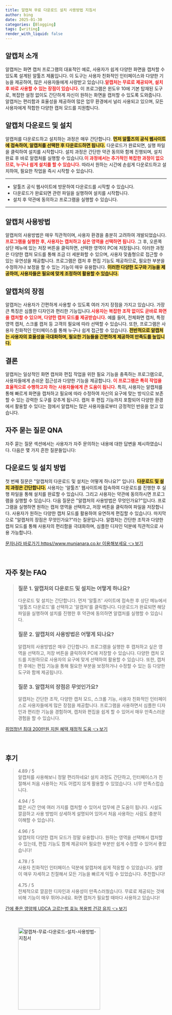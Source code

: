 ```yaml
---
title: 알캡쳐 무료 다운로드 설치 사용방법 지침서
author: bing
date: 2025-01-30
categories: [Blogging]
tags: [writing]
render_with_liquid: false
---
```



<h2 id='알캡처-소개'>알캡처 소개</h2>

<p>알캡처는 화면 캡처 프로그램의 대표적인 예로, 사용자가 쉽게 다양한 화면을 캡처할 수 있도록 설계된 알툴즈 제품입니다. 이 도구는 사용자 친화적인 인터페이스와 다양한 기능을 제공하여, 많은 사용자들에게 사랑받고 있습니다.<b><span style="color: #ee2323;">알캡처는 무료로 제공되며, 설치 후 바로 사용할 수 있는 장점이 있습니다.</span></b> 이 프로그램은 윈도우 10에 기본 탑재된 도구로, 복잡한 설정 없이도 간단하게 자신이 원하는 화면을 캡처할 수 있도록 도와줍니다. 알캡처는 편리함과 효율성을 제공하여 많은 업무 환경에서 널리 사용되고 있으며, 모든 사용자에게 적합한 다양한 캡처 모드를 지원합니다.</p>

<h2 id='알캡처-다운로드-및-설치'>알캡처 다운로드 및 설치</h2>

<p>알캡처를 다운로드하고 설치하는 과정은 매우 간단합니다. <b><span style="background-color: #ffe066;">먼저 알툴즈의 공식 웹사이트에 접속하여, 알캡처를 선택한 후 다운로드하면 됩니다.</span></b> 다운로드가 완료되면, 실행 파일을 클릭하여 설치를 시작합니다. 설치 과정은 간단한 약관 동의와 함께 진행되며, 설치 완료 후 바로 알캡처를 실행할 수 있습니다.<b><span style="color: #ee2323;">이 과정에서는 추가적인 복잡한 과정이 없으므로, 누구나 쉽게 설치를 할 수 있습니다.</span></b> 따라서 원하는 시간에 손쉽게 다운로드하고 설치하여, 필요한 작업을 즉시 시작할 수 있습니다.</p>

<hr />

<ul>
    <li>알툴즈 공식 웹사이트에 방문하여 다운로드를 시작할 수 있습니다.</li>
    <li>다운로드가 완료되면 관련 파일을 실행하여 설치를 시작합니다.</li>
    <li>설치 후 약관에 동의하고 프로그램을 실행할 수 있습니다.</li>
</ul>

<hr />

<h2 id='알캡처-사용방법'>알캡처 사용방법</h2>

<p>알캡처의 사용방법은 매우 직관적이며, 사용자 환경을 충분히 고려하여 개발되었습니다. <b><span style="color: #ee2323;">프로그램을 실행한 후, 사용자는 캡처하고 싶은 영역을 선택하면 됩니다.</span></b> 그 후, 오른쪽 상단 메뉴에 있는 저장 버튼을 클릭하면, 선택한 영역이 PC에 저장됩니다. 이러한 과정은 다양한 캡처 모드를 통해 조금 더 세분화할 수 있으며, 사용자 맞춤형으로 접근할 수 있는 유연성을 제공합니다. 프로그램은 캡처 후 편집 기능도 제공하므로, 필요한 부분을 수정하거나 보정을 할 수 있는 기능이 매우 유용합니다. <b><span style="background-color: #ffe066;">이러한 다양한 도구와 기능을 제공하여, 사용자들은 필요에 맞게 조정하여 활용할 수 있습니다.</span></b></p>

<h2 id='알캡처-장점'>알캡처의 장점</h2>

<p>알캡처는 사용자가 간편하게 사용할 수 있도록 여러 가지 장점을 가지고 있습니다. 가장 큰 특징은 심플한 디자인과 편리한 기능입니다.<b><span style="color: #ee2323;">사용자는 복잡한 조작 없이도 곧바로 화면을 캡처할 수 있으며, 다양한 캡처 모드를 제공받습니다.</span></b> 예를 들어, 전체화면 캡처, 특정 영역 캡처, 스크롤 캡처 등 고객의 필요에 따라 선택할 수 있습니다. 또한, 프로그램은 사용자 친화적인 인터페이스를 통해 누구나 쉽게 접근할 수 있습니다. <b><span style="background-color: #ffe066;">전반적으로 알캡처는 사용자의 효율성을 극대화하며, 필요한 기능들을 간편하게 제공하여 만족도를 높입니다.</span></b></p>

<h2 id='결론'>결론</h2>

<p>알캡처는 일상적인 화면 캡처와 편집 작업을 위한 필요 기능을 충족하는 프로그램으로, 사용자들에게 손쉬운 접근성과 다양한 기능을 제공합니다. <b><span style="color: #ee2323;">이 프로그램은 특히 작업을 효율적으로 수행하고자 하는 사용자들에게 큰 도움이 됩니다.</span></b> 특히, 사용자는 알캡처를 통해 빠르게 화면을 캡처하고 필요에 따라 수정하여 자신의 요구에 맞는 방식으로 보존할 수 있는 강력한 도구를 갖추게 됩니다. 캡처 후 편집 기능까지 포함되어 다양한 환경에서 활용할 수 있다는 점에서 알캡처는 많은 사용자들로부터 긍정적인 반응을 얻고 있습니다.</p>

<h2 id='자주-묻는-질문-QNA'>자주 묻는 질문 QNA</h2>

<p>자주 묻는 질문 섹션에서는 사용자가 자주 문의하는 내용에 대한 답변을 제시하였습니다. 다음은 몇 가지 흔한 질문들입니다:</p>

<h2 id='다운로드-및-설치-방법'>다운로드 및 설치 방법</h2>

<p>첫 번째 질문은 "알캡처의 다운로드 및 설치는 어떻게 하나요?" 입니다. <b><span style="background-color: #ffe066;">다운로드 및 설치 과정은 간단합니다.</span></b> 사용자는 '알툴즈' 웹사이트에 접속하여 다운로드를 진행한 후 실행 파일을 통해 설치를 완료할 수 있습니다. 그리고 사용자는 약관에 동의하시면 프로그램을 실행할 수 있습니다. 다음 질문은 "알캡처의 사용방법은 무엇인가요?"입니다. 프로그램을 실행하면 원하는 캡처 영역을 선택하고, 저장 버튼을 클릭하여 파일을 저장합니다. 사용자가 원하는 다양한 캡처 모드를 활용하여 유연하게 편집할 수 있습니다. 마지막으로 "알캡처의 장점은 무엇인가요?"라는 질문입니다. 알캡처는 간단한 조작과 다양한 캡처 모드를 통해 사용자의 편리함을 극대화하며, 심플한 디자인 덕분에 직관적으로 사용 가능합니다.</p>


<p><a class="click-button" title="문자나라 바로가기 https//www.munjanara.co.kr 이용해보세요" href="https://adkhouse.github.io/posts/%EB%AC%B8%EC%9E%90%EB%82%98%EB%9D%BC-%EB%B0%94%EB%A1%9C%EA%B0%80%EA%B8%B0-httpswww.munjanara.co.kr-%EC%9D%B4%EC%9A%A9%ED%95%B4%EB%B3%B4%EC%84%B8%EC%9A%94/" rel="dofollow">문자나라 바로가기 https//www.munjanara.co.kr 이용해보세요 👈 보기</a></p><br>
<h2 id='자주_찾는_FAQ'>자주 찾는 FAQ</h2>
<div itemscope="" itemtype="https://schema.org/FAQPage"> 
<blockquote> 
<div itemscope="" itemprop="mainEntity" itemtype="https://schema.org/Question"> 
<h3 itemprop="name">질문 1. 알캡처의 다운로드 및 설치는 어떻게 하나요?</h3> 
<div itemscope="" itemprop="acceptedAnswer" itemtype="https://schema.org/Answer"> 
<span itemprop="text"> 
<p>다운로드 및 설치는 간단합니다. 먼저 '알툴즈' 사이트에 접속한 후 상단 메뉴에서 '알툴즈 다운로드'를 선택하고 '알캡처'를 클릭합니다. 다운로드가 완료되면 해당 파일을 실행하여 설치를 진행한 후 약관에 동의하면 알캡처를 실행할 수 있습니다.</p> 
</span> 
</div> 
</div> 

<div itemscope="" itemprop="mainEntity" itemtype="https://schema.org/Question"> 
<h3 itemprop="name">질문 2. 알캡처의 사용방법은 어떻게 되나요?</h3> 
<div itemscope="" itemprop="acceptedAnswer" itemtype="https://schema.org/Answer"> 
<span itemprop="text"> 
<p>알캡처의 사용방법은 매우 간단합니다. 프로그램을 실행한 후 캡처하고 싶은 영역을 선택하고, 저장 버튼을 클릭하여 PC에 저장할 수 있습니다. 다양한 캡처 모드를 지원하므로 사용자의 요구에 맞게 선택하여 활용할 수 있습니다. 또한, 캡처한 후에는 편집 기능을 통해 필요한 부분을 보정하거나 수정할 수 있는 등 다양한 도구와 함께 제공됩니다.</p> 
</span> 
</div> 
</div> 

<div itemscope="" itemprop="mainEntity" itemtype="https://schema.org/Question"> 
<h3 itemprop="name">질문 3. 알캡처의 장점은 무엇인가요?</h3> 
<div itemscope="" itemprop="acceptedAnswer" itemtype="https://schema.org/Answer"> 
<span itemprop="text"> 
<p>알캡처는 간단한 조작, 다양한 캡처 모드, 스크롤 기능, 사용자 친화적인 인터페이스로 사용자들에게 많은 장점을 제공합니다. 프로그램을 사용하면서 심플한 디자인과 편리한 기능을 경험하며, 캡처와 편집을 쉽게 할 수 있어서 매우 만족스러운 경험을 할 수 있습니다.</p> 
</span> 
</div> 
</div> 
</blockquote> 
</div>
<p><a class="click-button" title="취업청년 최대 200만원 지원 혜택 재정적 도움" href="https://adkhouse.github.io/posts/%EC%B7%A8%EC%97%85%EC%B2%AD%EB%85%84-%EC%B5%9C%EB%8C%80-200%EB%A7%8C%EC%9B%90-%EC%A7%80%EC%9B%90-%ED%98%9C%ED%83%9D-%EC%9E%AC%EC%A0%95%EC%A0%81-%EB%8F%84%EC%9B%80/" rel="dofollow">취업청년 최대 200만원 지원 혜택 재정적 도움 👈 보기</a></p><br>
<h2 id='후기'>후기</h2>
<div itemscope itemtype="https://schema.org/Product">
  <blockquote>
  <div itemprop="review" itemscope itemtype="https://schema.org/Review">
      <div itemprop="reviewRating" itemscope itemtype="https://schema.org/Rating"> <span itemprop="ratingValue">4.89</span> / <span itemprop="bestRating">5</span> </div>
      <span itemprop="reviewBody">알캡처를 사용해보니 정말 편리하네요! 설치 과정도 간단하고, 인터페이스가 친절해서 처음 사용하는 저도 어렵지 않게 활용할 수 있었습니다. 너무 만족스럽습니다.</span>
  </div>
  <br>
  <div itemprop="review" itemscope itemtype="https://schema.org/Review">
      <div itemprop="reviewRating" itemscope itemtype="https://schema.org/Rating"> <span itemprop="ratingValue">4.94</span> / <span itemprop="bestRating">5</span> </div>
      <span itemprop="reviewBody">짧은 시간 안에 여러 가지를 캡처할 수 있어서 업무에 큰 도움이 됩니다. 시설도 깔끔하고 사용 방법이 상세하게 설명되어 있어서 처음 사용하는 사람도 충분히 이해할 수 있습니다.</span>
  </div>
  <br>
  <div itemprop="review" itemscope itemtype="https://schema.org/Review">
      <div itemprop="reviewRating" itemscope itemtype="https://schema.org/Rating"> <span itemprop="ratingValue">4.96</span> / <span itemprop="bestRating">5</span> </div>
      <span itemprop="reviewBody">알캡처의 다양한 캡처 모드가 정말 유용합니다. 원하는 영역을 선택해서 캡처할 수 있는데, 편집 기능도 함께 제공되어 필요한 부분만 쉽게 수정할 수 있어서 좋았습니다!</span>
  </div>
  <br>
  <div itemprop="review" itemscope itemtype="https://schema.org/Review">
      <div itemprop="reviewRating" itemscope itemtype="https://schema.org/Rating"> <span itemprop="ratingValue">4.78</span> / <span itemprop="bestRating">5</span> </div>
      <span itemprop="reviewBody">사용자 친화적인 인터페이스 덕분에 알캡처에 쉽게 적응할 수 있었습니다. 설명이 매우 자세하고 친절해서 모든 기능을 빠르게 익힐 수 있었습니다. 추천합니다!</span>
  </div>
  <br>
  <div itemprop="review" itemscope itemtype="https://schema.org/Review">
      <div itemprop="reviewRating" itemscope itemtype="https://schema.org/Rating"> <span itemprop="ratingValue">4.75</span> / <span itemprop="bestRating">5</span> </div>
      <span itemprop="reviewBody">전체적으로 깔끔한 디자인과 사용성이 만족스러웠습니다. 무료로 제공되는 것에 비해 기능이 매우 뛰어나네요. 화면 캡처가 필요할 때마다 사용하고 있습니다!</span>
  </div>
  </blockquote>
</div>
<p><a class="click-button" title="간에 좋은 영양제 UDCA 고르는법 효능 복용법 건강 유지" href="https://adkhouse.github.io/posts/%EA%B0%84%EC%97%90-%EC%A2%8B%EC%9D%80-%EC%98%81%EC%96%91%EC%A0%9C-UDCA-%EA%B3%A0%EB%A5%B4%EB%8A%94%EB%B2%95-%ED%9A%A8%EB%8A%A5-%EB%B3%B5%EC%9A%A9%EB%B2%95-%EA%B1%B4%EA%B0%95-%EC%9C%A0%EC%A7%80/" rel="dofollow">간에 좋은 영양제 UDCA 고르는법 효능 복용법 건강 유지 👈 보기</a></p><br>
<figure class="image"><img src="https://adkhouse.github.io/assets/img/thumbnail/알캡쳐-무료-다운로드-설치-사용방법-지침서.webp" alt="알캡쳐-무료-다운로드-설치-사용방법-지침서" width="256" height="256"></figure>